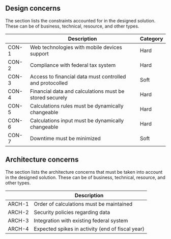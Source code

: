 
## Design concerns

The section lists the constraints accounted for in the designed solution. These can be of business, technical, resource, and other types. 

|   | Description | Category |
| --- | ----------- | --- |
| CON-1 | Web technologies with mobile devices support  | Hard |
| CON-2 | Compliance with federal tax system | Hard | 
| CON-3 | Access to financial data must controlled and protocolled | Soft| 
| CON-4 | Financial data and calculations must be stored securely | Hard | 
| CON-5 | Calculations rules must be dynamically changeable | Hard | 
| CON-6 | Calculations input must be dynamically changeable | Hard | 
| CON-7 | Downtime must be minimized | Soft | 


## Architecture concerns
The section lists the architecture concerns that must be taken into account in the designed solution. These can be of business, technical, resource, and other types.

|   | Description | 
| --- | ----------- |
| ARCH-1 | Order of calculations must be maintained | 
| ARCH-2 | Security policies regarding data |  
| ARCH-3 | Integration with existing federal system | 
| ARCH-4 | Expected spikes in activity (end of fiscal year) | 
